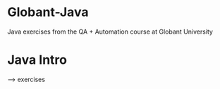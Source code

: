 # Globant-Java
Java exercises from the QA + Automation course at Globant University

# Java Intro
--> exercises
